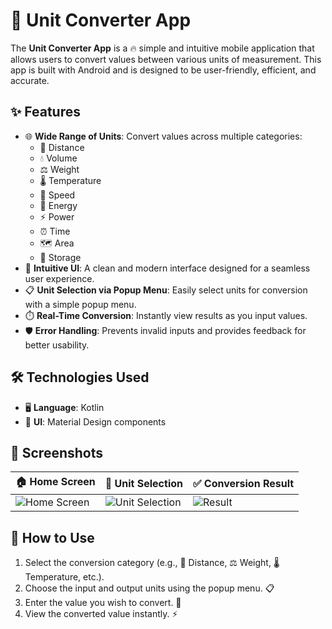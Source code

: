 # 📏 Unit Converter App

The **Unit Converter App** is a 🔥 simple and intuitive mobile application that allows users to convert values between various units of measurement. This app is built with Android and is designed to be user-friendly, efficient, and accurate.

## ✨ Features

- 🌐 **Wide Range of Units**: Convert values across multiple categories:
  - 📏 Distance
  - 💧 Volume
  - ⚖️ Weight
  - 🌡️ Temperature
  - 🚗 Speed
  - 🔋 Energy
  - ⚡ Power
  - ⏰ Time
  - 🗺️ Area
  - 💾 Storage
- 🎨 **Intuitive UI**: A clean and modern interface designed for a seamless user experience.
- 📋 **Unit Selection via Popup Menu**: Easily select units for conversion with a simple popup menu.
- ⏱️ **Real-Time Conversion**: Instantly view results as you input values.
- 🛡️ **Error Handling**: Prevents invalid inputs and provides feedback for better usability.

## 🛠️ Technologies Used

- 🖥️ **Language**: Kotlin
- 🎨 **UI**: Material Design components

## 📸 Screenshots

| 🏠 Home Screen                     | 🔄 Unit Selection                | ✅ Conversion Result             |
|-----------------------------------|---------------------------------|----------------------------------|
| ![Home Screen]() | ![Unit Selection](path/to/unit_selection.jpg) | ![Result](path/to/result.jpg) |

## 🚀 How to Use

1. Select the conversion category (e.g., 📏 Distance, ⚖️ Weight, 🌡️ Temperature, etc.).
2. Choose the input and output units using the popup menu. 📋
3. Enter the value you wish to convert. 🔢
4. View the converted value instantly. ⚡
